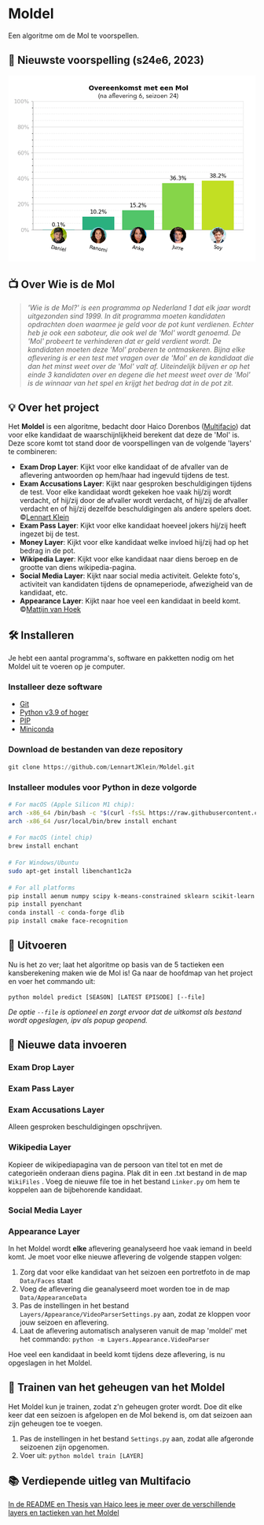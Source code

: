 # Moldel

Een algoritme om de Mol te voorspellen.

## 🔦 Nieuwste voorspelling (s24e6, 2023)

![Voorspelling na aflevering 6, seizoen 24 (2023)](https://github.com/LennartJKlein/Moldel/blob/master/results/Season%2024%20(2023)/s24e6.png?raw=true)

## 📺 Over Wie is de Mol

> _'Wie is de Mol?' is een programma op Nederland 1 dat elk jaar wordt uitgezonden sind 1999. In dit programma moeten kandidaten opdrachten doen waarmee je geld voor de pot kunt verdienen. Echter heb je ook een saboteur, die ook wel de 'Mol' wordt genoemd. De 'Mol' probeert te verhinderen dat er geld verdient wordt. De kandidaten moeten deze 'Mol' proberen te ontmaskeren. Bijna elke aflevering is er een test met vragen over de 'Mol' en de kandidaat die dan het minst weet over de 'Mol' valt af. Uiteindelijk blijven er op het einde 3 kandidaten over en degene die het meest weet over de 'Mol' is de winnaar van het spel en krijgt het bedrag dat in de pot zit._

## 💡 Over het project

Het **Moldel** is een algoritme, bedacht door Haico Dorenbos ([Multifacio](https://github.com/Multifacio)) dat voor elke kandidaat de waarschijnlijkheid berekent dat deze de 'Mol' is. Deze score komt tot stand door de voorspellingen van de volgende 'layers' te combineren:

* **Exam Drop Layer**: Kijkt voor elke kandidaat of de afvaller van de aflevering antwoorden op hem/haar had ingevuld tijdens de test.
* **Exam Accusations Layer**: Kijkt naar gesproken beschuldigingen tijdens de test. Voor elke kandidaat wordt gekeken hoe vaak hij/zij wordt verdacht, of hij/zij door de afvaller wordt verdacht, of hij/zij de afvaller verdacht en of hij/zij dezelfde beschuldigingen als andere spelers doet. ©[Lennart Klein](https://github.com/LennartJKlein)
* **Exam Pass Layer**: Kijkt voor elke kandidaat hoeveel jokers hij/zij heeft ingezet bij de test.
* **Money Layer**: Kijkt voor elke kandidaat welke invloed hij/zij had op het bedrag in de pot.
* **Wikipedia Layer**: Kijkt voor elke kandidaat naar diens beroep en de grootte van diens wikipedia-pagina.
* **Social Media Layer**: Kijkt naar social media activiteit. Gelekte foto's, activiteit van kandidaten tijdens de opnameperiode, afwezigheid van de kandidaat, etc.
* **Appearance Layer**: Kijkt naar hoe veel een kandidaat in beeld komt. ©[Mattijn van Hoek](https://github.com/mattijn/widm)

## 🛠 Installeren

Je hebt een aantal programma's, software en pakketten nodig om het Moldel uit te voeren op je computer.

### Installeer deze software

* [Git](https://git-scm.com/book/en/v2/Getting-Started-Installing-Git)
* [Python v3.9 of hoger](https://www.python.org/downloads/)
* [PIP](https://pypi.org/project/pip/)
* [Miniconda](https://docs.conda.io/projects/conda/en/latest/user-guide/install/index.html)

### Download de bestanden van deze repository

```python
git clone https://github.com/LennartJKlein/Moldel.git
```

### Installeer modules voor Python in deze volgorde

```bash
# For macOS (Apple Silicon M1 chip):
arch -x86_64 /bin/bash -c "$(curl -fsSL https://raw.githubusercontent.com/Homebrew/install/HEAD/install.sh)"
arch -x86_64 /usr/local/bin/brew install enchant

# For macOS (intel chip)
brew install enchant

# For Windows/Ubuntu
sudo apt-get install libenchant1c2a 

# For all platforms
pip install aenum numpy scipy k-means-constrained sklearn scikit-learn opencv-python jenkspy rootpath iteround matplotlib progress seaborn tinify
pip install pyenchant
conda install -c conda-forge dlib
pip install cmake face-recognition
```

## 🚀 Uitvoeren

Nu is het zo ver; laat het algoritme op basis van de 5 tactieken een kansberekening maken wie de Mol is! Ga naar de hoofdmap van het project en voer het commando uit:

 `python moldel predict [SEASON] [LATEST EPISODE] [--file]`

_De optie `--file` is optioneel en zorgt ervoor dat de uitkomst als bestand wordt opgeslagen, ipv als popup geopend._

## 📝 Nieuwe data invoeren

### Exam Drop Layer

### Exam Pass Layer

### Exam Accusations Layer

Alleen gesproken beschuldigingen opschrijven.

### Wikipedia Layer

Kopieer de wikipediapagina van de persoon van titel tot en met de categorieën onderaan diens pagina. Plak dit in een .txt bestand in de map `WikiFiles` . Voeg de nieuwe file toe in het bestand `Linker.py` om hem te koppelen aan de bijbehorende kandidaat.

### Social Media Layer

### Appearance Layer

In het Moldel wordt **elke** aflevering geanalyseerd hoe vaak iemand in beeld komt. Je moet voor elke nieuwe aflevering de volgende stappen volgen:

1. Zorg dat voor elke kandidaat van het seizoen een portretfoto in de map `Data/Faces` staat
2. Voeg de aflevering die geanalyseerd moet worden toe in de map `Data/AppearanceData`
3. Pas de instellingen in het bestand `Layers/Appearance/VideoParserSettings.py` aan, zodat ze kloppen voor jouw seizoen en aflevering.
4. Laat de aflevering automatisch analyseren vanuit de map 'moldel' met het commando: `python -m Layers.Appearance.VideoParser`

Hoe veel een kandidaat in beeld komt tijdens deze aflevering, is nu opgeslagen in het Moldel.

## 📝 Trainen van het geheugen van het Moldel

Het Moldel kun je trainen, zodat z'n geheugen groter wordt. Doe dit elke keer dat een seizoen is afgelopen en de Mol bekend is, om dat seizoen aan zijn geheugen toe te voegen.

1. Pas de instellingen in het bestand `Settings.py` aan, zodat alle afgeronde seizoenen zijn opgenomen.
2. Voer uit: `python moldel train [LAYER]`

## 📚 Verdiepende uitleg van Multifacio

[In de README en Thesis van Haico lees je meer over de verschillende layers en tactieken van het Moldel](https://github.com/Multifacio/Moldel/tree/master/readmes)
